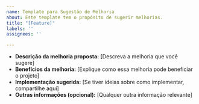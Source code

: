 ```yaml
---
name: Template para Sugestão de Melhoria
about: Este template tem o propósito de sugerir melhorias.
title: "[Feature]"
labels: ''
assignees: ''

---
```


- **Descrição da melhoria proposta:**
 [Descreva a melhoria que você sugere]
- **Benefícios da melhoria:** 
[Explique como essa melhoria pode beneficiar o projeto]
- **Implementação sugerida:**
 [Se tiver ideias sobre como implementar, compartilhe aqui]
- **Outras informações (opcional):**
 [Qualquer outra informação relevante]
